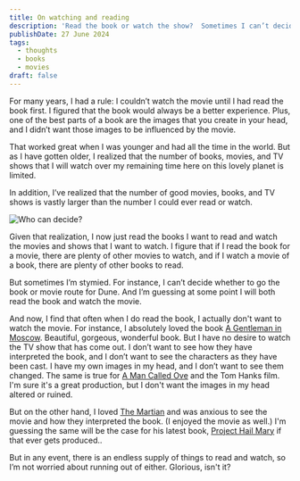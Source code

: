 ```yaml
---
title: On watching and reading
description: 'Read the book or watch the show?  Sometimes I can’t decide.'
publishDate: 27 June 2024
tags:
  - thoughts
  - books
  - movies
draft: false
---
```


For many years, I had a rule: I couldn’t watch the movie until I had read the book first. I figured that the book would always be a better experience. Plus, one of the best parts of a book are the images that you create in your head, and I didn’t want those images to be influenced by the movie.

That worked great when I was younger and had all the time in the world. But as I have gotten older, I realized that the number of books, movies, and TV shows that I will watch over my remaining time here on this lovely planet is limited.

In addition, I’ve realized that the number of good movies, books, and TV shows is vastly larger than the number I could ever read or watch.

![Who can decide?](/assets/blog/MovieTV.png)

Given that realization, I now just read the books I want to read and watch the movies and shows that I want to watch. I figure that if I read the book for a movie, there are plenty of other movies to watch, and if I watch a movie of a book, there are plenty of other books to read.

But sometimes I’m stymied. For instance, I can’t decide whether to go the book or movie route for Dune. And I’m guessing at some point I will both read the book and watch the movie.

And now, I find that often when I do read the book, I actually don't want to watch the movie. For instance, I absolutely loved the book [A Gentleman in Moscow](https://amzn.to/3XNKhse). Beautiful, gorgeous, wonderful book. But I have no desire to watch the TV show that has come out. I don’t want to see how they have interpreted the book, and I don’t want to see the characters as they have been cast. I have my own images in my head, and I don’t want to see them changed. The same is true for [A Man Called Ove](https://amzn.to/4cuzxmW) and the Tom Hanks film. I'm sure it's a great production, but I don't want the images in my head altered or ruined.

But on the other hand, I loved [The Martian](https://amzn.to/4buslq8) and was anxious to see the movie and how they interpreted the book. (I enjoyed the movie as well.) I'm guessing the same will be the case for his latest book, [Project Hail Mary](https://amzn.to/4chfyYZ) if that ever gets produced..

But in any event, there is an endless supply of things to read and watch, so I’m not worried about running out of either. Glorious, isn't it?
